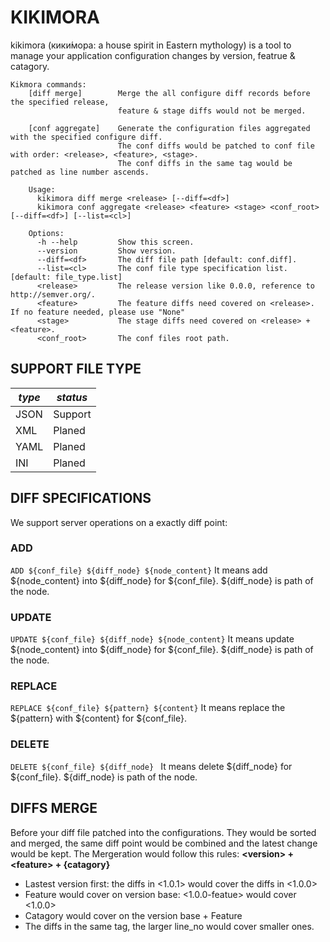 # KIKIMORA

kikimora (кики́мора: a house spirit in Eastern mythology) is a tool to manage your application configuration changes by version, featrue & catagory.

```
Kikmora commands:
    [diff merge]        Merge the all configure diff records before the specified release,
                        feature & stage diffs would not be merged.
                        
    [conf aggregate]    Generate the configuration files aggregated with the specified configure diff.
                        The conf diffs would be patched to conf file with order: <release>, <feature>, <stage>.
                        The conf diffs in the same tag would be patched as line number ascends.

    Usage:
      kikimora diff merge <release> [--diff=<df>]
      kikimora conf aggregate <release> <feature> <stage> <conf_root> [--diff=<df>] [--list=<cl>]

    Options:
      -h --help         Show this screen.
      --version         Show version.
      --diff=<df>       The diff file path [default: conf.diff].
      --list=<cl>       The conf file type specification list. [default: file_type.list]
      <release>         The release version like 0.0.0, reference to http://semver.org/.
      <feature>         The feature diffs need covered on <release>. If no feature needed, please use "None"
      <stage>           The stage diffs need covered on <release> + <feature>.
      <conf_root>       The conf files root path.
```


## SUPPORT FILE TYPE
|*type*| *status*|
|------|---------|
| JSON | Support |
| XML  |  Planed |
| YAML |  Planed |
| INI  |  Planed |

## DIFF SPECIFICATIONS
We support server operations on a exactly diff point:
### ADD
```ADD ${conf_file} ${diff_node} ${node_content}```
It means add ${node\_content} into ${diff\_node} for ${conf\_file}.
${diff\_node} is path of the node.

### UPDATE
```UPDATE ${conf_file} ${diff_node} ${node_content}```
It means update ${node\_content} into ${diff\_node} for ${conf\_file}.
${diff\_node} is path of the node.

### REPLACE
```REPLACE ${conf_file} ${pattern} ${content}```
It means replace the ${pattern} with ${content} for ${conf\_file}.

### DELETE
```DELETE ${conf_file} ${diff_node} ```
It means delete ${diff\_node} for ${conf\_file}.
${diff\_node} is path of the node.

## DIFFS MERGE
Before your diff file patched into the configurations. They would be sorted and merged, the same diff point would be combined and the latest change would be kept.
The Mergeration would follow this rules: **\<version\> + \<feature\> + {catagory}**

* Lastest version first:  the diffs in <1.0.1> would cover the diffs in <1.0.0>
* Feature would cover on version base: <1.0.0-featue> would cover <1.0.0>
* Catagory would cover on the version base + Feature
* The diffs in the same tag, the larger line_no would cover smaller ones.


